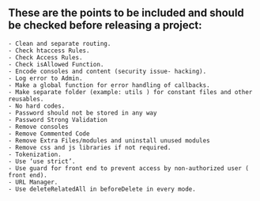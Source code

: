  These are the points to be included and should be checked before releasing a project:
---------------------------------------------------------------------------------------

    - Clean and separate routing.
    - Check htaccess Rules.
    - Check Access Rules.
    - Check isAllowed Function.
    - Encode consoles and content (security issue- hacking).
    - Log error to Admin.
    - Make a global function for error handling of callbacks.
    - Make separate folder (example: utils ) for constant files and other reusables.
    - No hard codes.
    - Password should not be stored in any way
    - Password Strong Validation
    - Remove consoles
    - Remove Commented Code
    - Remove Extra Files/modules and uninstall unused modules
    - Remove css and js libraries if not required.
    - Tokenization.
    - Use ‘use strict’.
    - Use guard for front end to prevent access by non-authorized user ( front end).
    - URL Manager.
    - Use deleteRelatedAll in beforeDelete in every mode.